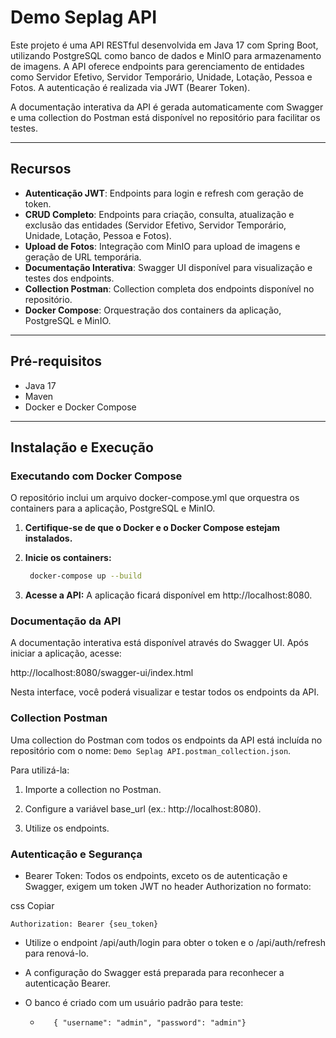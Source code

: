 # Demo Seplag API

Este projeto é uma API RESTful desenvolvida em Java 17 com Spring Boot, utilizando PostgreSQL como banco de dados e
MinIO para armazenamento de imagens. A API oferece endpoints para gerenciamento de entidades como Servidor Efetivo,
Servidor Temporário, Unidade, Lotação, Pessoa e Fotos. A autenticação é realizada via JWT (Bearer Token).

A documentação interativa da API é gerada automaticamente com Swagger e uma collection do Postman está disponível no
repositório para facilitar os testes.

---

## Recursos

- **Autenticação JWT**: Endpoints para login e refresh com geração de token.
- **CRUD Completo**: Endpoints para criação, consulta, atualização e exclusão das entidades (Servidor Efetivo, Servidor
  Temporário, Unidade, Lotação, Pessoa e Fotos).
- **Upload de Fotos**: Integração com MinIO para upload de imagens e geração de URL temporária.
- **Documentação Interativa**: Swagger UI disponível para visualização e testes dos endpoints.
- **Collection Postman**: Collection completa dos endpoints disponível no repositório.
- **Docker Compose**: Orquestração dos containers da aplicação, PostgreSQL e MinIO.

---

## Pré-requisitos

- Java 17
- Maven
- Docker e Docker Compose

---

## Instalação e Execução

### Executando com Docker Compose

O repositório inclui um arquivo docker-compose.yml que orquestra os containers para a aplicação, PostgreSQL e MinIO.

1. **Certifique-se de que o Docker e o Docker Compose estejam instalados.**

2. **Inicie os containers:**

   ```bash
    docker-compose up --build
    ```

3. **Acesse a API:**
   A aplicação ficará disponível em http://localhost:8080.

### Documentação da API

A documentação interativa está disponível através do Swagger UI. Após iniciar a aplicação, acesse:

http://localhost:8080/swagger-ui/index.html

Nesta interface, você poderá visualizar e testar todos os endpoints da API.

### Collection Postman

Uma collection do Postman com todos os endpoints da API está incluída no repositório com o nome:
``Demo Seplag API.postman_collection.json``.

Para utilizá-la:

1. Importe a collection no Postman.

2. Configure a variável base_url (ex.: http://localhost:8080).

3. Utilize os endpoints.

### Autenticação e Segurança

- Bearer Token: Todos os endpoints, exceto os de autenticação e Swagger, exigem um token JWT no header Authorization no
  formato:

css
Copiar

````
Authorization: Bearer {seu_token}
````

- Utilize o endpoint /api/auth/login para obter o token e o /api/auth/refresh para renová-lo.

- A configuração do Swagger está preparada para reconhecer a autenticação Bearer.

- O banco é criado com um usuário padrão para teste:
    - ```    { "username": "admin", "password": "admin"}     ```